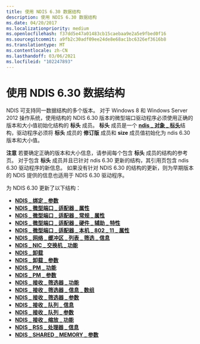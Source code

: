 ```yaml
---
title: 使用 NDIS 6.30 数据结构
description: 使用 NDIS 6.30 数据结构
ms.date: 04/20/2017
ms.localizationpriority: medium
ms.openlocfilehash: f37dd5e47a01483cb15caebaa9e2a5e9fbed0f16
ms.sourcegitcommit: a9fb2c30adf09ee24de8e68ac1bc6326ef3616b8
ms.translationtype: MT
ms.contentlocale: zh-CN
ms.lasthandoff: 03/06/2021
ms.locfileid: "102247893"
---
```

# <a name="using-ndis-630-data-structures"></a>使用 NDIS 6.30 数据结构


NDIS 可支持同一数据结构的多个版本。 对于 Windows 8 和 Windows Server 2012 操作系统，使用结构的 NDIS 6.30 版本的微型端口驱动程序必须使用正确的版本和大小值初始化结构的 **标头** 成员。 **标头** 成员是一个 [**ndis \_ 对象 \_ 标头**](/windows-hardware/drivers/ddi/objectheader/ns-objectheader-ndis_object_header)结构，驱动程序必须将 **标头** 成员的 **修订版** 成员和 **size** 成员值初始化为 ndis 6.30 版本和大小值。

**注意**  若要确定正确的版本和大小信息，请参阅每个包含 **标头** 成员的结构的参考页。 对于包含 **标头** 成员并且已针对 ndis 6.30 更新的结构，其引用页包含 ndis 6.30 驱动程序的新信息。 如果没有针对 NDIS 6.30 的结构的更新，则为早期版本的 NDIS 提供的信息也适用于 NDIS 6.30 驱动程序。

 

为 NDIS 6.30 更新了以下结构：

- [**NDIS \_ 绑定 \_ 参数**](/windows-hardware/drivers/ddi/ndis/ns-ndis-_ndis_bind_parameters)
- [**NDIS \_ 微型端口 \_ 适配器 \_ 属性**](/windows-hardware/drivers/ddi/ndis/ns-ndis-_ndis_miniport_adapter_attributes)
- [**NDIS \_ 微型端口 \_ 适配器 \_ 常规 \_ 属性**](/windows-hardware/drivers/ddi/ndis/ns-ndis-_ndis_miniport_adapter_general_attributes)
- [**NDIS \_ 微型端口 \_ 适配器 \_ 硬件 \_ 辅助 \_ 特性**](/windows-hardware/drivers/ddi/ndis/ns-ndis-_ndis_miniport_adapter_hardware_assist_attributes)
- [**NDIS \_ 微型端口 \_ 适配器 \_ 本机 \_ 802 \_ 11 \_ 属性**](/previous-versions/windows/hardware/wireless/ff565926(v=vs.85))
- [**NDIS \_ 网络 \_ 缓冲区 \_ 列表 \_ 筛选 \_ 信息**](/windows-hardware/drivers/ddi/ndis/ns-ndis-_ndis_net_buffer_list_filtering_info)
- [**NDIS \_ NIC \_ 交换机 \_ 功能**](/windows-hardware/drivers/ddi/ntddndis/ns-ntddndis-_ndis_nic_switch_capabilities)
- [**NDIS \_ 卸载**](/windows-hardware/drivers/ddi/ndischimney/ns-ndischimney-_ndis_offload_handle)
- [**NDIS \_ 卸载 \_ 参数**](/windows-hardware/drivers/ddi/ntddndis/ns-ntddndis-_ndis_offload_parameters)
- [**NDIS \_ PM \_ 功能**](/windows-hardware/drivers/ddi/ntddndis/ns-ntddndis-_ndis_pm_capabilities)
- [**NDIS \_ PM \_ 参数**](/windows-hardware/drivers/ddi/ntddndis/ns-ntddndis-_ndis_pm_parameters)
- [**NDIS \_ 接收 \_ 筛选器 \_ 功能**](/windows-hardware/drivers/ddi/ntddndis/ns-ntddndis-_ndis_receive_filter_capabilities)
- [**NDIS \_ 接收 \_ 筛选器 \_ 信息 \_ 数组**](/windows-hardware/drivers/ddi/ntddndis/ns-ntddndis-_ndis_receive_filter_info_array)
- [**NDIS \_ 接收 \_ 筛选器 \_ 参数**](/windows-hardware/drivers/ddi/ntddndis/ns-ntddndis-_ndis_receive_filter_parameters)
- [**NDIS \_ 接收 \_ 队列 \_ 信息**](/windows-hardware/drivers/ddi/ntddndis/ns-ntddndis-_ndis_receive_queue_info)
- [**NDIS \_ 接收 \_ 队列 \_ 参数**](/windows-hardware/drivers/ddi/ntddndis/ns-ntddndis-_ndis_receive_queue_parameters)
- [**NDIS \_ 接收 \_ 缩放 \_ 功能**](/windows-hardware/drivers/ddi/ntddndis/ns-ntddndis-_ndis_receive_scale_capabilities)
- [**NDIS \_ RSS \_ 处理器 \_ 信息**](/windows-hardware/drivers/ddi/ntddndis/ns-ntddndis-_ndis_rss_processor_info)
- [**NDIS \_ SHARED \_ MEMORY \_ 参数**](/windows-hardware/drivers/ddi/ndis/ns-ndis-_ndis_shared_memory_parameters)
 

